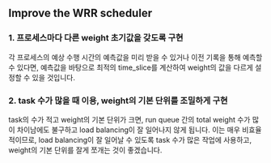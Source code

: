 ## Improve the WRR scheduler
### 1. 프로세스마다 다른 weight 초기값을 갖도록 구현
각 프로세스의 예상 수행 시간의 예측값을 미리 받을 수 있거나 이전 기록을 통해 예측할 수 있다면, 예측값을 바탕으로 최적의 time_slice를 계산하여 weight의 값을 다르게 설정할 수 있을 것입니다.
### 2. task 수가 많을 때 이용, weight의 기본 단위를 조밀하게 구현
task의 수가 적고 weight의 기본 단위가 크면, run queue 간의 total weight 수가 많이 차이남에도 불구하고 load balancing이 잘 일어나지 않게 됩니다. 이는 매우 비효율적이므로, load balancing이 잘 일어날 수 있도록 task 수가 많은 작업에 사용하고, weight의 기본 단위를 잘게 쪼개는 것이 좋겠습니다.
